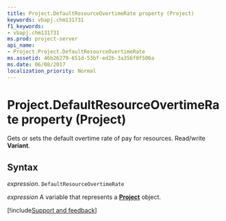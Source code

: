 ```yaml
---
title: Project.DefaultResourceOvertimeRate property (Project)
keywords: vbapj.chm131731
f1_keywords:
- vbapj.chm131731
ms.prod: project-server
api_name:
- Project.Project.DefaultResourceOvertimeRate
ms.assetid: 46b26279-651d-53bf-ed2b-3a356f0f506a
ms.date: 06/08/2017
localization_priority: Normal
---
```



# Project.DefaultResourceOvertimeRate property (Project)

Gets or sets the default overtime rate of pay for resources. Read/write  **Variant**.


## Syntax

_expression_. `DefaultResourceOvertimeRate`

_expression_ A variable that represents a **[Project](project.project.md)** object.

[!include[Support and feedback](~/includes/feedback-boilerplate.md)]